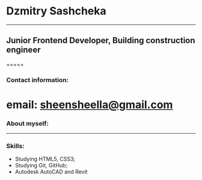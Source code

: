 # Dzmitry Sashcheka
*****
## Junior Frontend Developer, Building construction engineer
=====
### Contact information:
email: sheensheella@gmail.com
=====
### About myself:
-----
### Skills:
* Studying HTML5, CSS3;
* Studying Git, GitHub;
* Autodesk AutoCAD and Revit